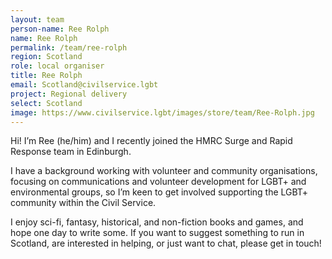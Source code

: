 ```yaml
---
layout: team
person-name: Ree Rolph
name: Ree Rolph
permalink: /team/ree-rolph
region: Scotland
role: local organiser
title: Ree Rolph
email: Scotland@civilservice.lgbt
project: Regional delivery
select: Scotland
image: https://www.civilservice.lgbt/images/store/team/Ree-Rolph.jpg
---
```


Hi! I’m Ree (he/him) and I recently joined the HMRC Surge and Rapid Response team in Edinburgh. 

I have a background working with volunteer and community organisations, focusing on communications and volunteer development for LGBT+ and environmental groups, so I’m keen to get involved supporting the LGBT+ community within the Civil Service. 

I enjoy sci-fi, fantasy, historical, and non-fiction books and games, and hope one day to write some. If you want to suggest something to run in Scotland, are interested in helping, or just want to chat, please get in touch! 
